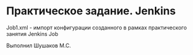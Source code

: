 # Практическое задание. Jenkins
Job1.xml - импорт конфигурации созданного в рамках практического занятия Jenkins Job

Выполнил Шушаков М.С.
